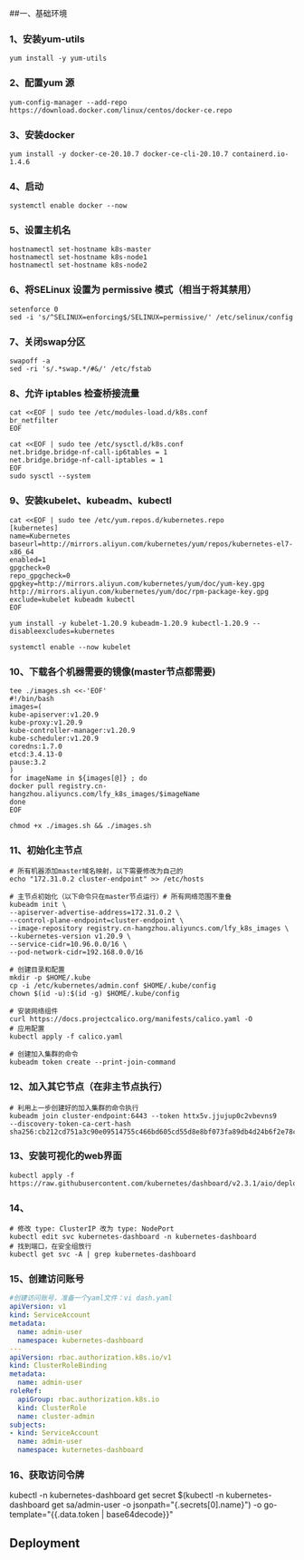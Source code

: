 ##一、基础环境
### 1、安装yum-utils
```shell
yum install -y yum-utils
```
### 2、配置yum 源
```shell
yum-config-manager --add-repo https://download.docker.com/linux/centos/docker-ce.repo
```
### 3、安装docker
```shell
yum install -y docker-ce-20.10.7 docker-ce-cli-20.10.7 containerd.io-1.4.6
```
### 4、启动
```shell
systemctl enable docker --now
```
### 5、设置主机名
```shell
hostnamectl set-hostname k8s-master
hostnamectl set-hostname k8s-node1
hostnamectl set-hostname k8s-node2
```
### 6、将SELinux 设置为 permissive 模式（相当于将其禁用）
```shell
setenforce 0
sed -i 's/^SELINUX=enforcing$/SELINUX=permissive/' /etc/selinux/config
```
### 7、关闭swap分区
```shell
swapoff -a
sed -ri 's/.*swap.*/#&/' /etc/fstab
```
### 8、允许 iptables 检查桥接流量
```shell
cat <<EOF | sudo tee /etc/modules-load.d/k8s.conf
br_netfilter
EOF

cat <<EOF | sudo tee /etc/sysctl.d/k8s.conf
net.bridge.bridge-nf-call-ip6tables = 1
net.bridge.bridge-nf-call-iptables = 1
EOF
sudo sysctl --system
```
### 9、安装kubelet、kubeadm、kubectl
```shell
cat <<EOF | sudo tee /etc/yum.repos.d/kubernetes.repo
[kubernetes]
name=Kubernetes
baseurl=http://mirrors.aliyun.com/kubernetes/yum/repos/kubernetes-el7-x86_64
enabled=1
gpgcheck=0
repo_gpgcheck=0
gpgkey=http://mirrors.aliyun.com/kubernetes/yum/doc/yum-key.gpg 
http://mirrors.aliyun.com/kubernetes/yum/doc/rpm-package-key.gpg
exclude=kubelet kubeadm kubectl
EOF

yum install -y kubelet-1.20.9 kubeadm-1.20.9 kubectl-1.20.9 --disableexcludes=kubernetes

systemctl enable --now kubelet
```
### 10、下载各个机器需要的镜像(master节点都需要)
```shell
tee ./images.sh <<-'EOF'
#!/bin/bash
images=(
kube-apiserver:v1.20.9
kube-proxy:v1.20.9
kube-controller-manager:v1.20.9
kube-scheduler:v1.20.9
coredns:1.7.0
etcd:3.4.13-0
pause:3.2
)
for imageName in ${images[@]} ; do
docker pull registry.cn-hangzhou.aliyuncs.com/lfy_k8s_images/$imageName
done
EOF

chmod +x ./images.sh && ./images.sh
```
### 11、初始化主节点
```shell
# 所有机器添加master域名映射，以下需要修改为自己的
echo "172.31.0.2 cluster-endpoint" >> /etc/hosts

# 主节点初始化（以下命令只在master节点运行）# 所有网络范围不重叠
kubeadm init \
--apiserver-advertise-address=172.31.0.2 \
--control-plane-endpoint=cluster-endpoint \
--image-repository registry.cn-hangzhou.aliyuncs.com/lfy_k8s_images \
--kubernetes-version v1.20.9 \
--service-cidr=10.96.0.0/16 \
--pod-network-cidr=192.168.0.0/16

# 创建目录和配置
mkdir -p $HOME/.kube
cp -i /etc/kubernetes/admin.conf $HOME/.kube/config
chown $(id -u):$(id -g) $HOME/.kube/config

# 安装网络组件
curl https://docs.projectcalico.org/manifests/calico.yaml -O
# 应用配置
kubectl apply -f calico.yaml

# 创建加入集群的命令
kubeadm token create --print-join-command
```
### 12、加入其它节点（在非主节点执行）
```shell
# 利用上一步创建好的加入集群的命令执行
kubeadm join cluster-endpoint:6443 --token httx5v.jjujup0c2vbevns9     --discovery-token-ca-cert-hash sha256:cb212cd751a3c90e09514755c466bd605cd55d8e8bf073fa89db4d24b6f2e78c
```
### 13、安装可视化的web界面
```shell
kubectl apply -f https://raw.githubusercontent.com/kubernetes/dashboard/v2.3.1/aio/deploy/recommended.yaml
```
### 14、
```shell
# 修改 type: ClusterIP 改为 type: NodePort
kubectl edit svc kubernetes-dashboard -n kubernetes-dashboard
# 找到端口，在安全组放行
kubectl get svc -A | grep kubernetes-dashboard
```
### 15、创建访问账号
```yaml
#创建访问账号，准备一个yaml文件：vi dash.yaml
apiVersion: v1
kind: ServiceAccount
metadata:
  name: admin-user
  namespace: kubernetes-dashboard
---
apiVersion: rbac.authorization.k8s.io/v1
kind: ClusterRoleBinding
metadata: 
  name: admin-user
roleRef: 
  apiGroup: rbac.authorization.k8s.io
  kind: ClusterRole
  name: cluster-admin
subjects: 
- kind: ServiceAccount
  name: admin-user
  namespace: kuternetes-dashboard
```
### 16、获取访问令牌
kubectl -n kubernetes-dashboard get secret $(kubectl -n kubernetes-dashboard get sa/admin-user -o jsonpath="{.secrets[0].name}") -o go-template="{{.data.token | base64decode}}"

## Deployment
